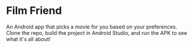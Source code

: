 # Film Friend
An Android app that picks a movie for you based on your preferences.
Clone the repo, build the project in Android Studio, and run the APK to see what it's all about!
